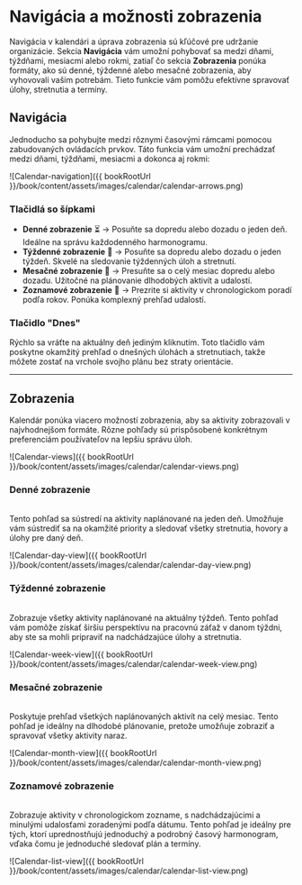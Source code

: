 # Navigácia a možnosti zobrazenia  

Navigácia v kalendári a úprava zobrazenia sú kľúčové pre udržanie organizácie. Sekcia **Navigácia** vám umožní pohybovať sa medzi dňami, týždňami, mesiacmi alebo rokmi, zatiaľ čo sekcia **Zobrazenia** ponúka formáty, ako sú denné, týždenné alebo mesačné zobrazenia, aby vyhovovali vašim potrebám. Tieto funkcie vám pomôžu efektívne spravovať úlohy, stretnutia a termíny.  

## Navigácia  

Jednoducho sa pohybujte medzi rôznymi časovými rámcami pomocou zabudovaných ovládacích prvkov. Táto funkcia vám umožní prechádzať medzi dňami, týždňami, mesiacmi a dokonca aj rokmi:  

![Calendar-navigation]({{ bookRootUrl }}/book/content/assets/images/calendar/calendar-arrows.png)  

### Tlačidlá so šípkami  

- **Denné zobrazenie** ⏳ → Posuňte sa dopredu alebo dozadu o jeden deň. Ideálne na správu každodenného harmonogramu.  
- **Týždenné zobrazenie** 📅 → Posuňte sa dopredu alebo dozadu o jeden týždeň. Skvelé na sledovanie týždenných úloh a stretnutí.  
- **Mesačné zobrazenie** 📆 → Presuňte sa o celý mesiac dopredu alebo dozadu. Užitočné na plánovanie dlhodobých aktivít a udalostí.  
- **Zoznamové zobrazenie** 📜 → Prezrite si aktivity v chronologickom poradí podľa rokov. Ponúka komplexný prehľad udalostí.  

### Tlačidlo "Dnes"  

Rýchlo sa vráťte na aktuálny deň jediným kliknutím. Toto tlačidlo vám poskytne okamžitý prehľad o dnešných úlohách a stretnutiach, takže môžete zostať na vrchole svojho plánu bez straty orientácie.  

---  

## Zobrazenia  

Kalendár ponúka viacero možností zobrazenia, aby sa aktivity zobrazovali v najvhodnejšom formáte. Rôzne pohľady sú prispôsobené konkrétnym preferenciám používateľov na lepšiu správu úloh.  

![Calendar-views]({{ bookRootUrl }}/book/content/assets/images/calendar/calendar-views.png)  

### Denné zobrazenie  
<a name="day-view"></a>  
Tento pohľad sa sústredí na aktivity naplánované na jeden deň. Umožňuje vám sústrediť sa na okamžité priority a sledovať všetky stretnutia, hovory a úlohy pre daný deň.  

![Calendar-day-view]({{ bookRootUrl }}/book/content/assets/images/calendar/calendar-day-view.png)  

### Týždenné zobrazenie  
<a name="week-view"></a>  
Zobrazuje všetky aktivity naplánované na aktuálny týždeň. Tento pohľad vám pomôže získať širšiu perspektívu na pracovnú záťaž v danom týždni, aby ste sa mohli pripraviť na nadchádzajúce úlohy a stretnutia.  

![Calendar-week-view]({{ bookRootUrl }}/book/content/assets/images/calendar/calendar-week-view.png)  

### Mesačné zobrazenie  
<a name="month-view"></a>  
Poskytuje prehľad všetkých naplánovaných aktivít na celý mesiac. Tento pohľad je ideálny na dlhodobé plánovanie, pretože umožňuje zobraziť a spravovať všetky aktivity naraz.  

![Calendar-month-view]({{ bookRootUrl }}/book/content/assets/images/calendar/calendar-month-view.png)  

### Zoznamové zobrazenie  
<a name="list-view"></a>  
Zobrazuje aktivity v chronologickom zozname, s nadchádzajúcimi a minulými udalosťami zoradenými podľa dátumu. Tento pohľad je ideálny pre tých, ktorí uprednostňujú jednoduchý a podrobný časový harmonogram, vďaka čomu je jednoduché sledovať plán a termíny.  

![Calendar-list-view]({{ bookRootUrl }}/book/content/assets/images/calendar/calendar-list-view.png)  
